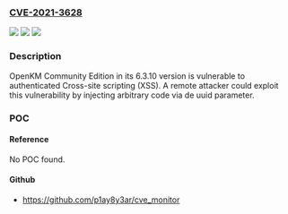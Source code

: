 ### [CVE-2021-3628](https://cve.mitre.org/cgi-bin/cvename.cgi?name=CVE-2021-3628)
![](https://img.shields.io/static/v1?label=Product&message=Document%20Management%20Community&color=blue)
![](https://img.shields.io/static/v1?label=Version&message=6.3.10%3D%206.3.10%20&color=brighgreen)
![](https://img.shields.io/static/v1?label=Vulnerability&message=CWE-79%3A%20Improper%20Neutralization%20of%20Input%20During%20Web%20Page%20Generation%20('Cross-site%20Scripting')&color=brighgreen)

### Description

OpenKM Community Edition in its 6.3.10 version is vulnerable to authenticated Cross-site scripting (XSS). A remote attacker could exploit this vulnerability by injecting arbitrary code via de uuid parameter.

### POC

#### Reference
No POC found.

#### Github
- https://github.com/p1ay8y3ar/cve_monitor

